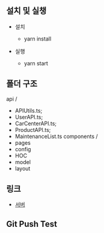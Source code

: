 ## 설치 및 실챙

- 설치

  - yarn install

- 실행

  - yarn start

## 폴더 구조

api /

- APIUtils.ts;
- UserAPI.ts;
- CarCenterAPI.ts;
- ProductAPI.ts;
- MaintenanceList.ts
  components /
- pages
- config
- HOC
- model
- layout

## 링크

- [서버](https://github.com/JamesSleep/dn-server-v1)

## Git Push Test
